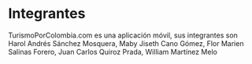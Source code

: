 # Integrantes
TurismoPorColombia.com es una aplicación móvil, sus integrantes son Harol Andrés Sánchez Mosquera, Maby Jiseth Cano Gómez, Flor Marien Salinas Forero, Juan Carlos Quiroz Prada, William Martínez Melo  
